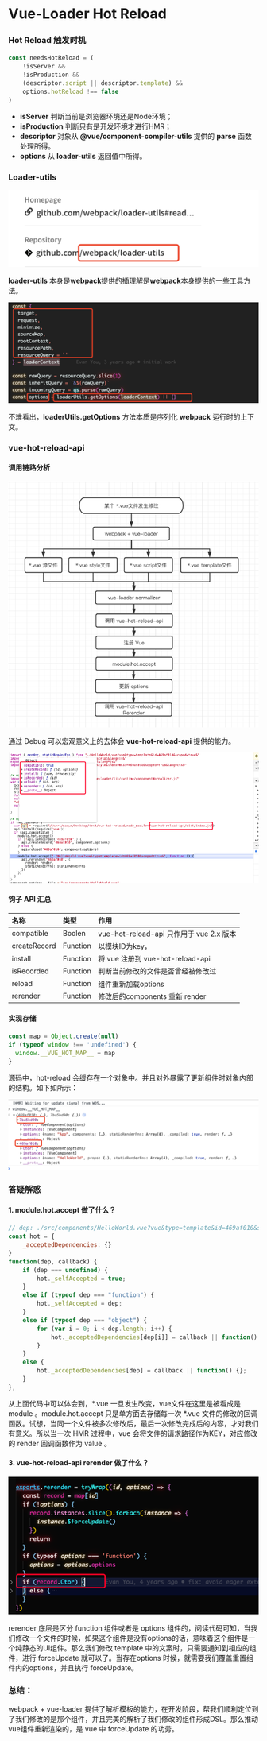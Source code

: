 # Vue-Loader Hot Reload

### Hot Reload 触发时机

```javascript
const needsHotReload = (
    !isServer &&
    !isProduction &&
    (descriptor.script || descriptor.template) &&
    options.hotReload !== false
)
```

* **isServer**  判断当前是浏览器环境还是Node环境；
* **isProduction** 判断只有是开发环境才进行HMR；
* **descriptor** 对象从 **@vue/component-compiler-utils** 提供的 **parse** 函数处理所得。
* **options** 从 **loader-utils** 返回值中所得。

### Loader-utils

![](../.gitbook/assets/image%20%285%29.png)

**loader-utils** 本身是**webpack**提供的插理解是**webpack**本身提供的一些工具方法。

![](../.gitbook/assets/image%20%287%29.png)

不难看出，**loaderUtils.getOptions** 方法本质是序列化 **webpack** 运行时的上下文。

### vue-hot-reload-api 

#### 调用链路分析

![](../.gitbook/assets/image%20%283%29.png)

通过 Debug 可以宏观意义上的去体会 **vue-hot-reload-api** 提供的能力。

![](../.gitbook/assets/image%20%286%29.png)

#### 钩子 API 汇总

| 名称 | 类型 | 作用 |
| :--- | :--- | :--- |
| compatible | Boolen | vue-hot-reload-api 只作用于 vue 2.x 版本 |
| createRecord | Function | 以模块ID为key， |
| install | Function | 将 vue 注册到 vue-hot-reload-api  |
| isRecorded | Function | 判断当前修改的文件是否曾经被修改过 |
| reload | Function | 组件重新加载options |
| rerender | Function | 修改后的components 重新 render |

#### 实现存储

```javascript
const map = Object.create(null)
if (typeof window !== 'undefined') {
  window.__VUE_HOT_MAP__ = map
}
```

源码中，hot-reload 会缓存在一个对象中。并且对外暴露了更新组件时对象内部的结构。如下如所示：

![](../.gitbook/assets/image.png)

### 答疑解惑

#### 1. module.hot.accept 做了什么？

```javascript
// dep: ./src/components/HelloWorld.vue?vue&type=template&id=469af010&scoped=true&
const hot = {
	_acceptedDependencies: {}
}
function(dep, callback) {
	if (dep === undefined) {
		hot._selfAccepted = true;
	}
	else if (typeof dep === "function") {
		hot._selfAccepted = dep;
	}
	else if (typeof dep === "object") {
		for (var i = 0; i < dep.length; i++) {
			hot._acceptedDependencies[dep[i]] = callback || function() {};
		}
	}
	else {
		hot._acceptedDependencies[dep] = callback || function() {};
	}
},
```

从上面代码中可以体会到，\*.vue 一旦发生改变，vue文件在这里是被看成是 module 。module.hot.accept 只是单方面去存储每一次 \*.vue 文件的修改的回调函数。试想，当同一个文件被多次修改后，最后一次修改完成后的内容，才对我们有意义。所以当一次 HMR 过程中，vue 会将文件的请求路径作为KEY，对应修改的 render 回调函数作为 value 。

#### 3. vue-hot-reload-api rerender 做了什么？

![](../.gitbook/assets/image%20%282%29.png)

rerender 底层是区分 function 组件或者是  options 组件的，阅读代码可知，当我们修改一个文件的时候，如果这个组件是没有options的话，意味着这个组件是一个纯静态的UI组件。那么我们修改 template 中的文案时，只需要通知到相应的组件，进行 forceUpdate 就可以了。当存在options 时候，就需要我们覆盖重置组件内的options，并且执行 forceUpdate。

### 总结：

webpack + vue-loader 提供了解析模板的能力，在开发阶段，帮我们顺利定位到了我们修改的是那个组件，并且完美的解析了我们修改的组件形成DSL。那么推动vue组件重新渲染的，是 vue 中 forceUpdate 的功劳。



